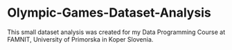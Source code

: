 # Olympic-Games-Dataset-Analysis
This small dataset analysis was created for my Data Programming Course at FAMNIT, University of Primorska in Koper Slovenia.
